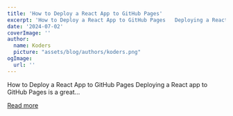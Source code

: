 ```yaml
---
title: 'How to Deploy a React App to GitHub Pages'
excerpt: 'How to Deploy a React App to GitHub Pages   Deploying a React app to GitHub Pages is a great...'
date: '2024-07-02'
coverImage: ''
author:
  name: Koders
  picture: "assets/blog/authors/koders.png"
ogImage:
  url: ''
---
```


How to Deploy a React App to GitHub Pages   Deploying a React app to GitHub Pages is a great...

[Read more](https://dev.to/sh20raj/how-to-deploy-a-react-app-to-github-pages-29li)

